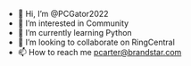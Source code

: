 - 👋 Hi, I’m @PCGator2022
- 👀 I’m interested in Community
- 🌱 I’m currently learning Python
- 💞️ I’m looking to collaborate on RingCentral
- 📫 How to reach me pcarter@brandstar.com

<!---
PCGator2022/PCGator2022 is a ✨ special ✨ repository because its `README.md` (this file) appears on your GitHub profile.
You can click the Preview link to take a look at your changes.
--->
